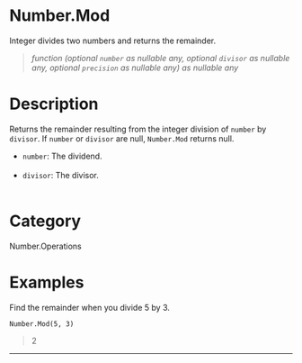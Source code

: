 # Number.Mod
Integer divides two numbers and returns the remainder.
> _function (optional <code>number</code> as nullable any, optional <code>divisor</code> as nullable any, optional <code>precision</code> as nullable any) as nullable any_

# Description 
Returns the remainder resulting from the integer division of <code>number</code> by <code>divisor</code>. 
    If <code>number</code> or <code>divisor</code> are null, <code>Number.Mod</code> returns null.
      <ul>
        <li><code>number</code>: The dividend.</li>        
        <li><code>divisor</code>: The divisor.</li>        
      </ul>
# Category 
Number.Operations
# Examples 
Find the remainder when you divide 5 by 3.
```
Number.Mod(5, 3)
```
> 2
***
